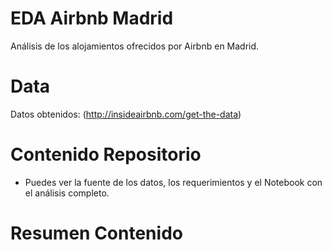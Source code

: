 # EDA Airbnb Madrid
Análisis de los alojamientos ofrecidos por Airbnb en Madrid.

# Data
Datos obtenidos: (http://insideairbnb.com/get-the-data)

# Contenido Repositorio
- Puedes ver la fuente de los datos, los requerimientos y el Notebook con el análisis completo. 

# Resumen Contenido

